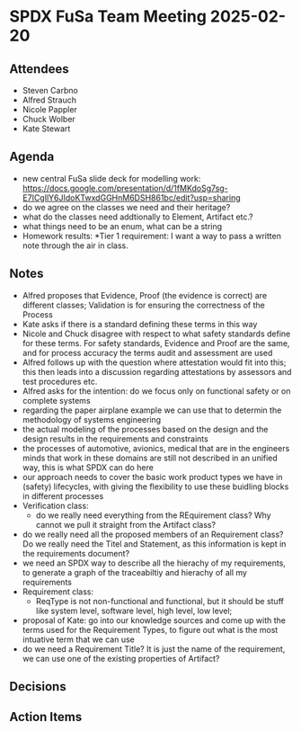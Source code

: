 # SPDX FuSa Team Meeting 2025-02-20

## Attendees
- Steven Carbno
- Alfred Strauch
- Nicole Pappler
- Chuck Wolber
- Kate Stewart


## Agenda
* new central FuSa slide deck for modelling work: https://docs.google.com/presentation/d/1fMKdoSg7sg-E7ICgIlY6JIdoKTwxdGGHnM6DSH861bc/edit?usp=sharing
* do we agree on the classes we need and their heritage?
* what do the classes need addtionally to Element, Artifact etc.?
* what things need to be an enum, what can be a string 
* Homework results: *Tier 1 requirement: I want a way to pass a written note through the air in class.

## Notes
 - Alfred proposes that Evidence, Proof (the evidence is correct) are different classes; Validation is for ensuring the correctness of the Process
- Kate asks if there is a standard defining these terms in this way
- Nicole and Chuck disagree with respect to what safety standards define for these terms. For safety standards, Evidence and Proof are the same, and for process accuracy the terms audit and assessment are used
- Alfred follows up with the question where attestation would fit into this; this then leads into a discussion regarding attestations by assessors and test procedures etc.
- Alfred asks for the intention: do we focus only on functional safety or on complete systems
- regarding the paper airplane example we can use that to determin the methodology of systems engineering
- the actual modeling of the processes based on the design and the design results in the requirements and constraints
- the processes of automotive, avionics, medical that are in the engineers minds that work in these domains are still not described in an unified way, this is what SPDX can do here
- our approach needs to cover the basic work product types we have in (safety) lifecycles, with giving the flexibility to use these buidling blocks in different processes 
- Verification class:
    - do we really need everything from the REquirement class? Why cannot we pull it straight from the Artifact class?
- do we really need all the proposed members of an Requirement class? Do we really need the Titel and Statement, as this information is kept in the requirements document?
- we need an SPDX way to describe all the hierachy of my requirements, to generate a graph of the traceabiltiy and hierachy of all my requirements
- Requirement class:
    - ReqType is not non-functional and functional, but it should be stuff like system level, software level, high level, low level;
- proposal of Kate: go into our knowledge sources and come up with the terms used for the Requirement Types, to figure out what is the most intuative term that we can use
- do we need a Requirement Title? It is just the name of the requirement, we can use one of the existing properties of Artifact?


## Decisions

## Action Items
